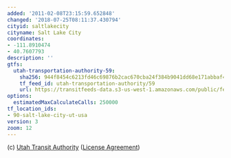 ```yaml
---
added: '2011-02-08T23:15:59.652848'
changed: '2018-07-25T08:11:37.430794'
cityid: saltlakecity
cityname: Salt Lake City
coordinates:
- -111.8910474
- 40.7607793
description: ''
gtfs:
  utah-transportation-authority-59:
    sha256: 944f8454c6213fd46c69876b2cac670cba24f384b9041dd68e171abbaf4fe989
    tf_feed_id: utah-transportation-authority/59
    url: https://transitfeeds-data.s3-us-west-1.amazonaws.com/public/feeds/utah-transportation-authority/59/20180411/gtfs.zip
options:
  estimatedMaxCalculateCalls: 250000
tf_location_ids:
- 90-salt-lake-city-ut-usa
version: 3
zoom: 12
---
```


(c) [Utah Transit Authority](http://www.rideuta.com/) ([License Agreement](http://developer.rideuta.com/TermsOfUse.aspx))
